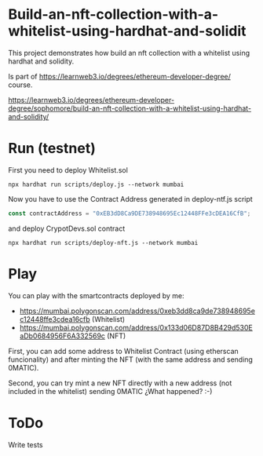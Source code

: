 # Build-an-nft-collection-with-a-whitelist-using-hardhat-and-solidit

This project demonstrates how build an nft collection with a whitelist using hardhat and solidity. 

Is part of https://learnweb3.io/degrees/ethereum-developer-degree/ course.

https://learnweb3.io/degrees/ethereum-developer-degree/sophomore/build-an-nft-collection-with-a-whitelist-using-hardhat-and-solidity/


# Run (testnet)

First you need to deploy Whitelist.sol

```shell
npx hardhat run scripts/deploy.js --network mumbai
```

Now you have to use the Contract Address generated in deploy-ntf.js script

```javascript
const contractAddress = "0xEB3dD8Ca9DE738948695Ec12448FFe3cDEA16CfB";
```

and deploy CrypotDevs.sol contract

```shell
npx hardhat run scripts/deploy-nft.js --network mumbai
```

# Play

You can play with the smartcontracts deployed by me:

-   https://mumbai.polygonscan.com/address/0xeb3dd8ca9de738948695ec12448ffe3cdea16cfb (Whitelist)
-   https://mumbai.polygonscan.com/address/0x133d06D87D8B429d530EaDb0684956F6A332569c (NFT)

First, you can add some address to Whitelist Contract (using etherscan funcionality) and after minting the NFT (with the same address and sending 0MATIC). 

Second, you can try mint a new NFT directly with a new address (not included in the whitelist) sending 0MATIC ¿What happened? :-) 

# ToDo

Write tests


